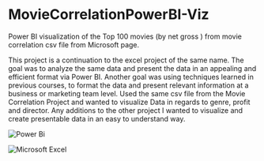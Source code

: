 # MovieCorrelationPowerBI-Viz

Power BI visualization of the Top 100 movies (by net gross ) from movie correlation csv file from Microsoft page. 

This project is a continuation to the excel project of the same name. The goal was to analyze the same data and present the data in an appealing and efficient format via Power BI. Another goal was using techniques learned in previous courses, to format the data and present relevant information at a business or marketing team level. Used the same csv file from the Movie Correlation Project and wanted to visualize Data in regards to genre, profit and director. Any additions to the other project I wanted to visualize and create presentable data in an easy to understand way. 


![Power Bi](https://img.shields.io/badge/power_bi-F2C811?style=for-the-badge&logo=powerbi&logoColor=black)

![Microsoft Excel](https://img.shields.io/badge/Microsoft_Excel-217346?style=for-the-badge&logo=microsoft-excel&logoColor=white)
